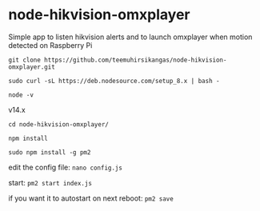# node-hikvision-omxplayer

Simple app to listen hikvision alerts and to launch omxplayer when motion detected on Raspberry Pi

`git clone https://github.com/teemuhirsikangas/node-hikvision-omxplayer.git`


`sudo curl -sL https://deb.nodesource.com/setup_8.x | bash -`

`node -v`

v14.x

`cd node-hikvision-omxplayer/`

`npm install`

`sudo npm install -g pm2`

edit the config file: `nano config.js`

start:
`pm2 start index.js`

if you want it to autostart on next reboot:
`pm2 save`
